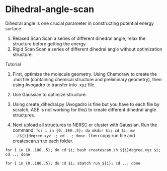 # Dihedral-angle-scan

Dihedral angle is one crucial parameter in constructing potential energy surface 
1. Relaxed Scan
   Scan a series of different dihedral angle, relax the structure before getting the energy
2. Rigid Scan
   Scan a series of different dihedral angle without optimization structure.

Tutorial
1. First, optimize the molecule geometry. Using Chemdraw to create the .mol file (containing chemical structure and preliminary geometry), then using Avogadro to transfer into .xyz file.
2. Use Gaussian to optimize structure.

3. Using create_dihedral.py (Avogadro is fine but you have to each file by scratch, ASE is not working for this) to create different dihedral angle structures.

4. Next upload all structures to NERSC or cluster with Gaussian. Run the command: `for i in {0..180..5}; do mkdir $i; cd $i; mv ../${i}degree.xyz .; cd ..; done.` Then copy run file and createscan.sh to each folder.

`for i in {0..180..5}; do cd $i; bash createscan.sh ${i}degree.xyz $i; cd ..; done`

`for i in {0..180..5}; do cd $i; sbatch run_${i}; cd ..; done`
